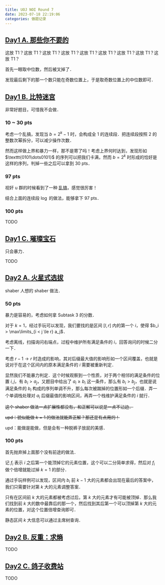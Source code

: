 ```yaml
---
title: UOJ NOI Round 7
date: 2023-07-18 22:19:06
categories: 做题记录
---
```


## [Day1 A. 那些你不要的](https://uoj.ac/contest/84/problem/809)

这放 T1？这放 T1？这放 T1？这放 T1？这放 T1？这放 T1？这放 T1？这放 T1？这放 T1？

首先一眼取中位数，然后被叉掉了．

发现最后剩下的那一个数只能在奇数位置上，于是取奇数位置上的中位数即可．

## [Day1 B. 比特迷宫](https://uoj.ac/contest/84/problem/810)

非常好题目，可惜我不会做．

### 10 ~ 30 pts

考虑一个乱搞，发现当 $b = 2^k - 1$ 时，会构成全 $1$ 的连续段．把连续段按照 $2$ 的整数次幂拆分，可以减少操作次数．

然而这样做上界和暴力一样，那不是寄了吗！考虑上界何时达到，发现形如 $\texttt{0101\dots0101}$ 的序列可以把我们卡满，然而 $b = 2^k$ 时形成的恰好是这样的序列，判掉一些之后可以拿到 30 pts．

### 97 pts

视奸 u 群的时候看到了一种 [乱搞](https://uoj.ac/submission/643699)，感觉很厉害！

结合上面的连续段 $\log$ 的做法，能够拿下 97 pts．

### 100 pts

TODO

## [Day1 C. 璀璨宝石](https://uoj.ac/contest/84/problem/811)

只会暴力．

TODO

## [Day2 A. 火星式选拔](https://uoj.ac/contest/85/problem/812)

shaber 人想的 shaber 做法．

### 50 pts

暴力是容易的，考虑如何拿 Subtask 3 的分数．

对于 $k = 1$，经过手玩可以发现，我们要找的是区间 $[l, r]$ 内的第一个 $i$，使得 $b_i > \max\limits_{i < j \le r} a_j$．

考虑离线，扫描询问右端点，过程中维护所有满足条件的 $i$，回答询问的时候二分一下．

考虑 $r - 1 \rightarrow r$ 时造成的影响，其对后缀最大值的影响形如一个区间覆盖，也就是说对于在这个区间内的原本满足条件的 $i$ 需要被重新判定．

显然我们不能暴力判定．这个时候观察到一个性质，对于两个相邻的满足条件的位置 $i, j$，有 $b_i > a_j$，又题目中给出了 $a_i \ge b_i$ 这一条件，那么有 $b_i > b_j$，也就是说满足条件的 $b_i$ 构成的序列单调不升，那么每次被踹掉的位置形如一个后缀．弄一个单调栈处理对 $a_i$ 后缀最值的影响区间，再弄一个栈维护满足条件的 $i$ 就行．

~~这个 shaber 做法一点扩展性都没有，和正解可以说是一点不沾边．~~

~~upd：貌似能做 $k = 1$ 的做法就能弄正解？那还是有点用的！~~

upd：能做是能做，但是会有一种脱裤子放屁的美感．

### 100 pts

首先抛弃掉上面那个没有前途的做法．

记 $f_i$ 表示 $i$ 之后第一个能顶掉它的元素位置，这个可以二分简单求得，然后对 $f_i$ 做个倍增就能过掉 $k = 1$ 的部分．

通过手玩样例可以发现，区间内 $b_i$ 前 $k - 1$ 大的元素都会出现在最后的答案中，我们只需要针对第 $k$ 大的元素调整答案．

只有在区间前 $k$ 大的元素都被考虑过后，第 $k$ 大的元素才有可能被顶掉．那么我们找到前 $k$ 大的数中最靠后的那一个，然后找到其后第一个可以顶掉第 $k$ 大的元素的位置，对这个位置倍增查询即可．

静态区间 $k$ 大信息可以通过主席树查询．

## [Day2 B. 反重：求熵](https://uoj.ac/contest/85/problem/813)

TODO

## [Day2 C. 鸽子收费站](https://uoj.ac/contest/85/problem/814)

TODO
